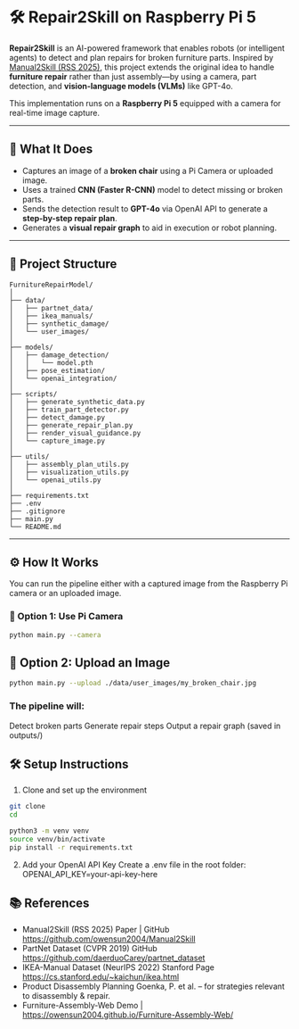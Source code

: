 # 🛠️ Repair2Skill on Raspberry Pi 5

**Repair2Skill** is an AI-powered framework that enables robots (or intelligent agents) to detect and plan repairs for broken furniture parts. Inspired by [Manual2Skill (RSS 2025)](https://github.com/owensun2004/Manual2Skill), this project extends the original idea to handle **furniture repair** rather than just assembly—by using a camera, part detection, and **vision-language models (VLMs)** like GPT-4o.

This implementation runs on a **Raspberry Pi 5** equipped with a camera for real-time image capture.

---

## 🧠 What It Does

- Captures an image of a **broken chair** using a Pi Camera or uploaded image.
- Uses a trained **CNN (Faster R-CNN)** model to detect missing or broken parts.
- Sends the detection result to **GPT-4o** via OpenAI API to generate a **step-by-step repair plan**.
- Generates a **visual repair graph** to aid in execution or robot planning.

---

## 📁 Project Structure
```
FurnitureRepairModel/
│
├── data/
│   ├── partnet_data/
│   ├── ikea_manuals/
│   ├── synthetic_damage/
│   └── user_images/
│
├── models/
│   ├── damage_detection/
│   │   └── model.pth
│   ├── pose_estimation/
│   └── openai_integration/
│
├── scripts/
│   ├── generate_synthetic_data.py
│   ├── train_part_detector.py
│   ├── detect_damage.py
│   ├── generate_repair_plan.py
│   ├── render_visual_guidance.py
│   └── capture_image.py
│
├── utils/
│   ├── assembly_plan_utils.py
│   ├── visualization_utils.py
│   └── openai_utils.py
│
├── requirements.txt
├── .env
├── .gitignore
├── main.py
└── README.md
```


---

## ⚙️ How It Works

You can run the pipeline either with a captured image from the Raspberry Pi camera or an uploaded image.

### 🔴 Option 1: Use Pi Camera
```bash
python main.py --camera

``` 

## 🔵 Option 2: Upload an Image
```bash
python main.py --upload ./data/user_images/my_broken_chair.jpg
```
### The pipeline will:
  Detect broken parts
  Generate repair steps
  Output a repair graph (saved in outputs/)

## 🛠️ Setup Instructions
1. Clone and set up the environment
```bash
git clone 
cd 

python3 -m venv venv
source venv/bin/activate
pip install -r requirements.txt

``` 
2. Add your OpenAI API Key
Create a .env file in the root folder:
OPENAI_API_KEY=your-api-key-here



## 📚 References
- Manual2Skill (RSS 2025) Paper | GitHub https://github.com/owensun2004/Manual2Skill
- PartNet Dataset (CVPR 2019) GitHub https://github.com/daerduoCarey/partnet_dataset
- IKEA-Manual Dataset (NeurIPS 2022) Stanford Page https://cs.stanford.edu/~kaichun/ikea.html
- Product Disassembly Planning
  Goenka, P. et al. – for strategies relevant to disassembly & repair.
- Furniture-Assembly-Web Demo  | https://owensun2004.github.io/Furniture-Assembly-Web/
